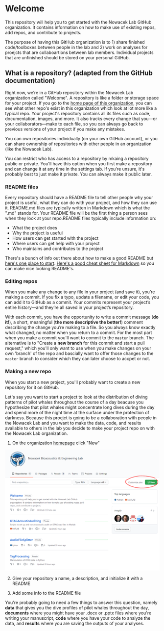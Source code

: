 # Welcome
This repository will help you to get started with the Nowacek Lab GitHub organization. It contains information on how to make use of existing repos, add repos, and contribute to projects.

The purpose of having this GitHub organization is to 1) share finished code/toolboxes between people in the lab and 2) work on analyses for proejcts that are collaboartions between lab members. Individual projects that are unfinished should be stored on your personal GitHub.

## What is a repository? (adapted from the GitHub documentation)
Right now, we’re in a GitHub repository within the Nowacek Lab organization called "Welcome". A repository is like a folder or storage space for your project. If you go to the [home page of this organization](https://github.com/NowacekLab), you can see what other repo's exist in this organization which look at lot more like a typical repo. Your project's repository contains all its files such as code, documentation, images, and more. It also tracks every change that you—or your collaborators—make to each file, so you can always go back to previous versions of your project if you make any mistakes.

You can own repositories individually (on your own GitHub account), or you can share ownership of repositories with other people in an organization (like the Nowacek Lab). 

You can restrict who has access to a repository by mkaing a repository public or private. You'll have this option when you first make a repository and can change it at any time in the settings tab. If you're unsure, it's probably best to just make it private. You can always make it public later.

### README files
Every repository should have a README file to tell other people why your project is useful, what they can do with your project, and how they can use it. README.md files are typically written in Markdown which is what the ".md" stands for. Your README file will be the first thing a person sees when they look at your repo.README files typically include information on:

* What the project does
* Why the project is useful
* How users can get started with the project
* Where users can get help with your project
* Who maintains and contributes to the project

There's a bunch of info out there about how to make a good README but [here's one place to start](https://www.makeareadme.com/). [Here's a good cheat sheet for Markdown](https://commonmark.org/help/) so you can make nice looking README's.

### Editing repos
When you make any change to any file in your project (and save it), you’re making a commit. If you fix a typo, update a filename, or edit your code, you can add it to GitHub as a commit. Your commits represent your project’s entire history—and they’re all saved in your project’s repository.

With each commit, you have the opportunity to write a commit message (**do it!**), a short, meaningful (**the more descriptive the better!**) comment describing the change you’re making to a file. So you always know exactly what changed, no matter when you return to a commit. For the most part when you make a commit you'll want to commit to the `master` branch. The alternative is to "Create a **new branch** for this commit and start a pull request," which you'll only want to use when you make changes on your own 'branch' of the repo and bascially want to offer those changes to the `master` branch to consider which they can later choose to accpet or not.

### Making a new repo
When you start a new project, you'll probably want to create a new repository for it on GitHub. 

Let's say you want to start a project to look at the distribution of diving patterns of pilot whales throughout the course of a day beacuse you hypothesize that pilot whales might concentrate long dives during the day and spend more of the night time at the surface under the protection of darkness. Because this proejct is going to be a collaboration with people in the Nowacek Lab and you want to make the data, code, and results available to others in the lab you decide to make your project repo on with the Nowacek Lab organization.

1. On the organization [homepage](https://github.com/NowacekLab) click "New"
<img src="/img/createnewrepo_1.PNG" width="600"/>


2. Give your repository a name, a description, and initialize it with a README

3. Add some info to the README file

You're probably going to need a few things to answer this question, namely **data** that gives you the dive profiles of pilot whales throughout the day, **documents** where you might have your .docx or .pptx files where you're writing your manuscript, **code** where you have your code to analyze the data, and **results** where you are saving the outputs of your analyses.
